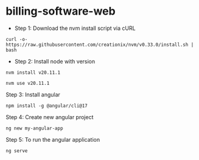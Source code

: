# billing-software-web

- Step 1: Download the nvm install script via cURL

```
curl -o- https://raw.githubusercontent.com/creationix/nvm/v0.33.0/install.sh | bash
```

- Step 2: Install node with version

```
nvm install v20.11.1
```
```
nvm use v20.11.1
```

Step 3: Install angular

```
npm install -g @angular/cli@17
```

Step 4: Create new angular project

```
ng new my-angular-app
```

Step 5: To run the angular application

```
ng serve
```